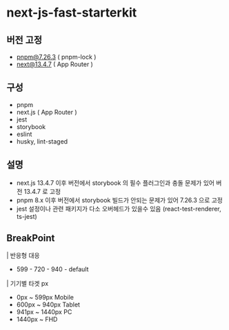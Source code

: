 # next-js-fast-starterkit

## 버전 고정

- pnpm@7.26.3 ( pnpm-lock )
- next@13.4.7 ( App Router )

## 구성

- pnpm
- next.js ( App Router )
- jest
- storybook
- eslint
- husky, lint-staged

## 설명

- next.js 13.4.7 이후 버전에서 storybook 의 필수 플러그인과 충돌 문제가 있어 버전 13.4.7 로 고정
- pnpm 8.x 이후 버전에서 storybook 빌드가 안되는 문제가 있어 7.26.3 으로 고정
- jest 설정이나 관련 패키지가 다소 오버헤드가 있을수 있음 (react-test-renderer, ts-jest)

## BreakPoint

| 반응형 대응

- 599 - 720 - 940 - default

| 기기별 타겟 px

- 0px ~ 599px Mobile
- 600px ~ 940px Tablet
- 941px ~ 1440px PC
- 1440px ~ FHD
